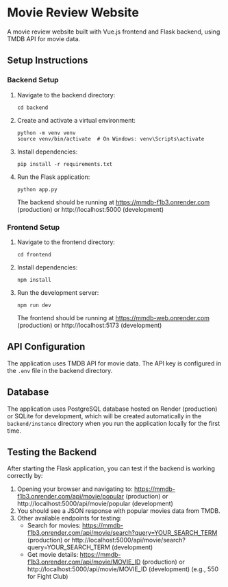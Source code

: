 # Movie Review Website

A movie review website built with Vue.js frontend and Flask backend, using TMDB API for movie data.

## Setup Instructions

### Backend Setup

1. Navigate to the backend directory:
   ```
   cd backend
   ```

2. Create and activate a virtual environment:
   ```
   python -m venv venv
   source venv/bin/activate  # On Windows: venv\Scripts\activate
   ```

3. Install dependencies:
   ```
   pip install -r requirements.txt
   ```

4. Run the Flask application:
   ```
   python app.py
   ```
   The backend should be running at https://mmdb-f1b3.onrender.com (production) or http://localhost:5000 (development)

### Frontend Setup

1. Navigate to the frontend directory:
   ```
   cd frontend
   ```

2. Install dependencies:
   ```
   npm install
   ```

3. Run the development server:
   ```
   npm run dev
   ```
   The frontend should be running at https://mmdb-web.onrender.com (production) or http://localhost:5173 (development)

## API Configuration

The application uses TMDB API for movie data. The API key is configured in the `.env` file in the backend directory.

## Database

The application uses PostgreSQL database hosted on Render (production) or SQLite for development, which will be created automatically in the `backend/instance` directory when you run the application locally for the first time.

## Testing the Backend

After starting the Flask application, you can test if the backend is working correctly by:

1. Opening your browser and navigating to: https://mmdb-f1b3.onrender.com/api/movie/popular (production) or http://localhost:5000/api/movie/popular (development)
2. You should see a JSON response with popular movies data from TMDB.
3. Other available endpoints for testing:
   - Search for movies: https://mmdb-f1b3.onrender.com/api/movie/search?query=YOUR_SEARCH_TERM (production) or http://localhost:5000/api/movie/search?query=YOUR_SEARCH_TERM (development)
   - Get movie details: https://mmdb-f1b3.onrender.com/api/movie/MOVIE_ID (production) or http://localhost:5000/api/movie/MOVIE_ID (development) (e.g., 550 for Fight Club)